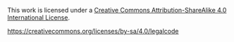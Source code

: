 This work is licensed under a [Creative Commons Attribution-ShareAlike 4.0 International License](https://creativecommons.org/licenses/by-sa/4.0/legalcode).

https://creativecommons.org/licenses/by-sa/4.0/legalcode
